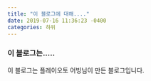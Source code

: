 ```yaml
---
title: "이 블로그에 대해...."
date: 2019-07-16 11:36:23 -0400
categories: 하위
---
```


### 이 블로그는.....

이 블로그는 플레이오토 어빙님이 만든 블로그입니다.